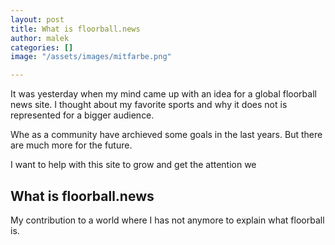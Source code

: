 ```yaml
---
layout: post
title: What is floorball.news
author: malek
categories: []
image: "/assets/images/mitfarbe.png"

---
```

It was yesterday when my mind came up with an idea for a global floorball news site. I thought about my favorite sports and why it does not is represented for a bigger audience. 

Whe as a community have archieved some goals in the last years. But there are much more for the future.

I want to help with this site to grow and get the attention we 

## What is floorball.news

My contribution to a world where I has not anymore to explain what floorball is.